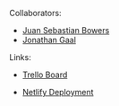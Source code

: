 Collaborators:

- [Juan Sebastian Bowers](https://www.linkedin.com/in/bowersjuan/)
- [Jonathan Gaal](https://www.linkedin.com/in/jonathan-gaal-499378248/)

Links:

- [Trello Board](https://trello.com/b/Jd1kQeEU/youtube-clone-project-bowers-juan-gaal-jonathan)

- [Netlify Deployment](https://lustrous-buttercream-867816.netlify.app/)
